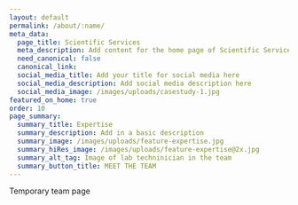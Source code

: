 ```yaml
---
layout: default
permalink: /about/:name/
meta_data:
  page_title: Scientific Services
  meta_description: Add content for the home page of Scientific Services here...
  need_canonical: false
  canonical_link:
  social_media_title: Add your title for social media here
  social_media_description: Add social media description here
  social_media_image: /images/uploads/casestudy-1.jpg
featured_on_home: true
order: 10
page_summary:
  summary_title: Expertise
  summary_description: Add in a basic description
  summary_image: /images/uploads/feature-expertise.jpg
  summary_hiRes_image: /images/uploads/feature-expertise@2x.jpg
  summary_alt_tag: Image of lab techninician in the team
  summary_button_title: MEET THE TEAM
---
```

Temporary team page
